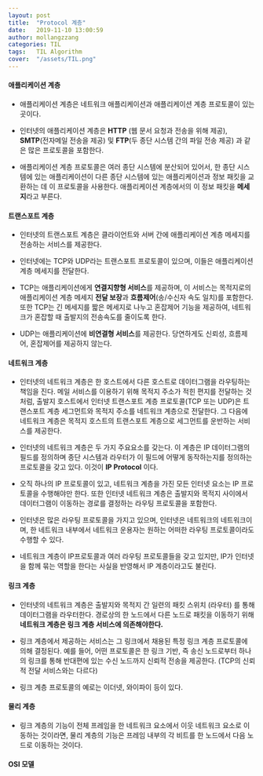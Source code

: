 ```yaml
---
layout: post
title:  "Protocol 계층"
date:   2019-11-10 13:00:59
author: mollangzzang
categories: TIL
tags:	TIL Algorithm
cover:  "/assets/TIL.png"
---
```


#### 애플리케이션 계층

- 애플리케이션 계층은 네트워크 애플리케이션과 애플리케이션 계층 프로토콜이 있는 곳이다.

- 인터넷의 애플리케이션 계층은 **HTTP** (웹 문서 요청과 전송을 위해 제공), **SMTP**(전자메일 전송을 제공) 및 **FTP**(두 종단 시스템 간의 파일 전송 제공) 과 같은 많은 프로토콜을 포함한다.

- 애플리케이션 계층 프로토콜은 여러 종단 시스템에 분산되어 있어서, 한 종단 시스템에 있는 애플리케이션이 다른 종단 시스템에 있는 애플리케이션과 정보 패킷을 교환하는 데 이 프로토콜을 사용한다. 애플리케이션 계층에서의 이 정보 패킷을 **메세지**라고 부른다.

#### 트랜스포트 계층

- 인터넷의 트랜스포트 계층은 클라이언트와 서버 간에 애플리케이션 계층 메세지를 전송하는 서비스를 제공한다.

- 인터넷에는 TCP와 UDP라는 트랜스포트 프로토콜이 있으며, 이들은 애플리케이션 계층 메세지를 전달한다.

- TCP는 애플리케이션에게 **연결지향형 서비스**를 제공하며, 이 서비스는 목적지로의 애플리케이션 계층 메세지 **전달 보장**과 **흐름제어**(송/수신자 속도 일치)를 포함한다. 또한 TCP는 긴 메세지를 짧은 메세지로 나누고 혼잡제어 기능을 제공하여, 네트워크가 혼잡할 때 출발지의 전송속도를 줄이도록 한다.

- UDP는 애플리케이션에 **비연결형 서비스**를 제공한다. 당연하게도 신뢰성, 흐름제어, 혼잡제어를 제공하지 않는다.

#### 네트워크 계층

- 인터넷의 네트워크 계층은 한 호스트에서 다른 호스트로 데이터그램을 라우팅하는 책임을 진다. 메일 서비스를 이용하기 위해 목적지 주소가 적힌 편지를 전달하는 것처럼, 출발지 호스트에서 인터넷 트랜스포트 계층 프로토콜(TCP 또는 UDP)은 트랜스포트 계층 세그먼트와 목적지 주소를 네트워크 계층으로 전달한다. 그 다음에 네트워크 계층은 목적지 호스트의 트랜스포트 계층으로 세그먼트를 운반하는 서비스를 제공한다.

- 인터넷의 네트워크 계층은 두 가지 주요요소를 갖는다. 이 계층은 IP 데이터그램의 필드를 정의하며 종단 시스템과 라우터가 이 필드에 어떻게 동작하는지를 정의하는 프로토콜을 갖고 있다. 이것이 **IP Protocol** 이다.

- 오직 하나의 IP 프로토콜이 있고, 네트워크 계층을 가진 모든 인터넷 요소는 IP 프로토콜을 수행해야만 한다. 또한 인터넷 네트워크 계층은 출발지와 목적지 사이에서 데이터그램이 이동하는 경로를 결정하는 라우팅 프로토콜을 포함한다.

- 인터넷은 많은 라우팅 프로토콜을 가지고 있으며, 인터넷은 네트워크의 네트워크이며, 한 네트워크 내부에서 네트워크 운용자는 원하는 어떠한 라우팅 프로토콜이라도 수행할 수 있다.

- 네트워크 계층이 IP프로토콜과 여러 라우팅 프로토콜들을 갖고 있지만, IP가 인터넷을 함께 묶는 역할을 한다는 사실을 반영해서 IP 계층이라고도 불린다.

#### 링크 계층

- 인터넷의 네트워크 계층은 출발지와 목적지 간 일련의 패킷 스위치 (라우터) 를 통해 데이터그램을 라우터한다. 경로상의 한 노드에서 다른 노드로 패킷을 이동하기 위해 **네트워크 계층은 링크 계층 서비스에 의존해야한다.**

- 링크 계층에서 제공하는 서비스는 그 링크에서 채용된 특정 링크 계층 프로토콜에 의해 결정된다. 예를 들어, 어떤 프로토콜은 한 링크 기반, 즉 송신 노드로부터 하나의 링크를 통해 반대편에 있는 수신 노드까지 신뢰적 전송을 제공한다. (TCP의 신뢰적 전달 서비스와는 다르다)

- 링크 계층 프로토콜의 예로는 이더넷, 와이파이 등이 있다.

#### 물리 계층

- 링크 계층의 기능이 전체 프레임을 한 네트워크 요소에서 이웃 네트워크 요소로 이동하는 것이라면, 물리 계층의 기능은 프레임 내부의 각 비트를 한 노드에서 다음 노드로 이동하는 것이다.

#### OSI 모델